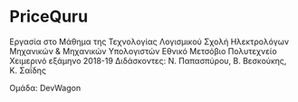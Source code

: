 # PriceQuru

Εργασία στο Μάθημα της Τεχνολογίας Λογισμικού
Σχολή Ηλεκτρολόγων Μηχανικών & Μηχανικών Υπολογιστών
Εθνικό Μετσόβιο Πολυτεχνείο
Χειμερινό εξάμηνο 2018-19
Διδάσκοντες: Ν. Παπασπύρου, Β. Βεσκούκης, Κ. Σαΐδης

Ομάδα: DevWagon